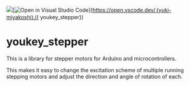 ![](https://img.shields.io/github/license/yuki-miyakoshi/youkey_stepper)[![Open in Visual Studio Code](https://img.shields.io/static/v1?logo=visualstudiocode&label=&message=Open%20in%20Visual%20Studio%20Code&labelColor=2c2c32&color=007acc&logoColor=007acc)](https://open.vscode.dev/｛yuki-miyakoshi｝/{
youkey_stepper})

# youkey_stepper

This is a library for stepper motors for Arduino and microcontrollers.

This makes it easy to change the excitation scheme of multiple running stepping motors and adjust the direction and angle of rotation of each.